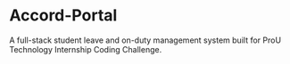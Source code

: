 # Accord-Portal
A full-stack student leave and on-duty management system built for ProU Technology Internship Coding Challenge.
